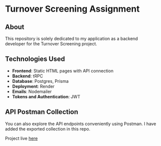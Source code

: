 # Turnover Screening Assignment

## About
This repository is solely dedicated to my application as a backend developer for the Turnover Screening project.

## Technologies Used
- **Frontend**: Static HTML pages with API connection
- **Backend**: tRPC
- **Database**: Postgres, Prisma
- **Deployment**: Render
- **Emails**: Nodemailer
- **Tokens and Authentication**: JWT

## API Postman Collection
You can also explore the API endpoints conveniently using Postman. I have added the exported collection in this repo.

Project live [here](https://turnover-w62j.onrender.com/)